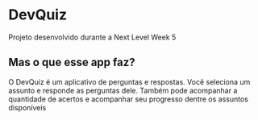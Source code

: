 # DevQuiz
Projeto desenvolvido durante a Next Level Week 5

## Mas o que esse app faz?
O DevQuiz é um aplicativo de perguntas e respostas. Você seleciona um assunto e responde as  perguntas dele. Também pode acompanhar a quantidade de acertos e acompanhar seu progresso dentre os assuntos disponíveis

